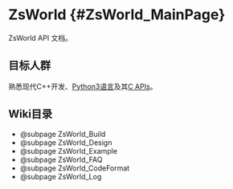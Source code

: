 # ZsWorld {#ZsWorld_MainPage}

ZsWorld API 文档。

## 目标人群
熟悉现代C++开发、[Python3语言](https://docs.python.org/zh-cn/3/)及其[C APIs](https://docs.python.org/zh-cn/3/c-api/stable.html#contents-of-limited-api)。

## Wiki目录
* @subpage ZsWorld_Build
* @subpage ZsWorld_Design
* @subpage ZsWorld_Example
* @subpage ZsWorld_FAQ
* @subpage ZsWorld_CodeFormat
* @subpage ZsWorld_Log
